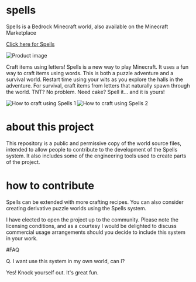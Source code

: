 # spells

Spells is a Bedrock Minecraft world, also available on the Minecraft Marketplace

[Click here for Spells](https://www.minecraft.net/en-us/marketplace/pdp?id=241de201-7c61-4803-8a25-3d73f1553682)

![Product image](https://xforgeassets002.xboxlive.com/pf-title-b63a0803d3653643-20ca2/9187f829-2aab-4a34-9ec7-e8b23eb1616d/TWF_Spells_Thumbnail.jpg)

Craft items using letters! Spells is a new way to play Minecraft. It uses a fun way to craft items using words. This is both a puzzle adventure and a survival world. Restart time using your wits as you explore the halls in the adventure. For survival, craft items from letters that naturally spawn through the world. TNT? No problem. Need cake? Spell it... and it is yours!

![How to craft using Spells 1](https://pbs.twimg.com/media/FaL5o-6aMAAc--g?format=png&name=medium)
![How to craft using Spells 2](https://pbs.twimg.com/media/FaL5vjeaMAApXfa?format=png&name=medium)


# about this project

This repository is a public and permissive copy of the world source files, intended to allow people to contribute to the development of the Spells system. It also includes some of the engineering tools used to create parts of the project.

# how to contribute

Spells can be extended with more crafting recipes. You can also consider creating derivative puzzle worlds using the Spells system.

I have elected to open the project up to the community. Please note the licensing conditions, and as a courtesy I would be delighted to discuss commercial usage arrangements should you decide to include this system in your work.

#FAQ

Q. I want use this system in my own world, can I?

Yes! Knock yourself out. It's great fun.
